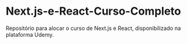 # Next.js-e-React-Curso-Completo
Repositório para alocar o curso de Next.js e React, disponibilizado na plataforma Udemy.
